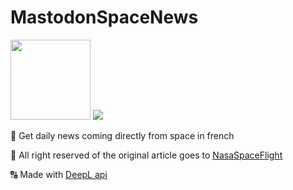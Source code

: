 # MastodonSpaceNews


<img src="https://s3.masto.ai/accounts/avatars/109/380/899/992/082/599/original/dda8edf4f8a043f2.png" height="128px">

<a target="_blank" href="https://masto.ai/@ActuSpace">
<img src="https://img.shields.io/mastodon/follow/109380899992082599?color=purple&domain=https%3A%2F%2Fmasto.ai%2F&logo=mastodon&logoColor=white&style=for-the-badge">
</a>



:rocket: Get daily news coming directly from space in french


:pray: All right reserved of the original article goes to [NasaSpaceFlight](https://www.nasaspaceflight.com/)

:capital_abcd: Made with [DeepL api](https://www.deepl.com/pro-api?cta=header-pro-api)
